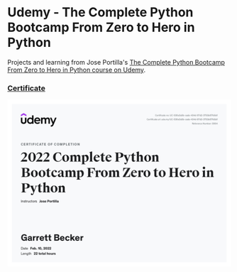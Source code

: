 # Udemy - The Complete Python Bootcamp From Zero to Hero in Python

Projects and learning from Jose Portilla's [The Complete Python Bootcamp From Zero to Hero in Python course on Udemy](https://www.udemy.com/course/complete-python-bootcamp/).

### [Certificate](https://www.udemy.com/certificate/UC-530e3a5b-cade-434d-97d2-3753b87fb5df/)

!["Certificate"](./Certificate.jpg)
